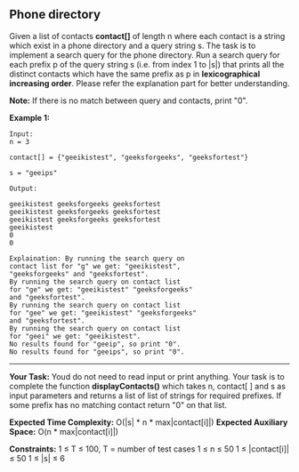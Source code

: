 ## Phone directory

Given a list of contacts **contact[]** of length n where each contact is a string which exist in a phone directory and a query string s. The task is to implement a search query for the phone directory. Run a search query for each prefix p of the query string s (i.e. from  index 1 to |s|) that prints all the distinct contacts which have the same prefix as p in **lexicographical increasing order**. Please refer the explanation part for better understanding.

**Note:** If there is no match between query and contacts, print "0".

**Example 1:**

```
Input: 
n = 3

contact[] = {"geeikistest", "geeksforgeeks", "geeksfortest"}

s = "geeips"

Output:

geeikistest geeksforgeeks geeksfortest
geeikistest geeksforgeeks geeksfortest
geeikistest geeksforgeeks geeksfortest
geeikistest
0
0

Explaination: By running the search query on 
contact list for "g" we get: "geeikistest", 
"geeksforgeeks" and "geeksfortest".
By running the search query on contact list 
for "ge" we get: "geeikistest" "geeksforgeeks"
and "geeksfortest".
By running the search query on contact list 
for "gee" we get: "geeikistest" "geeksforgeeks"
and "geeksfortest".
By running the search query on contact list 
for "geei" we get: "geeikistest".
No results found for "geeip", so print "0". 
No results found for "geeips", so print "0".
```
***

**Your Task:**
Youd do not need to read input or print anything. Your task is to complete the function **displayContacts()** which takes n, contact[ ] and s as input parameters and returns a list of list of strings for required prefixes. If some prefix has no matching contact return "0" on that list.

**Expected Time Complexity:** O(|s| * n * max|contact[i]|)
**Expected Auxiliary Space:** O(n * max|contact[i]|)

**Constraints:**
1 ≤ T ≤ 100, T = number of test cases
1 ≤ n ≤ 50
1 ≤ |contact[i]| ≤ 50
1 ≤ |s| ≤ 6 
